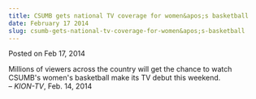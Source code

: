 ```yaml
---
title: CSUMB gets national TV coverage for women&apos;s basketball
date: February 17 2014
slug: csumb-gets-national-tv-coverage-for-women&apos;s-basketball
---
```


 



<span class="date">Posted on Feb 17, 2014    </span>
<p>Millions of viewers across the country will get the chance to
watch CSUMB&apos;s women&apos;s basketball make its TV debut this
weekend.<br>
&#x2013; <em>KION-TV</em>, Feb. 14, 2014</br></p>





```
